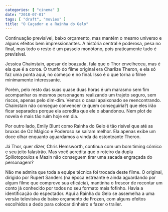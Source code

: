 ```yaml
---
categories: [ "cinema" ]
date: "2018-07-01"
tags: [ "draft", "movies" ]
title: "O Caçador e a Rainha do Gelo"
---
```

Continuação previsível, baixo orçamento, mas mantém o mesmo universo
e alguns efeitos bem impressionantes. A história central é poderosa,
pesa no final, mas todo o resto é um passeio monótono, pois praticamente
tudo é previsível.

Jessica Chainstain, apesar de boazuda, fala que o Thor envelheceu, mas
é ela que é a coroa. O trunfo do filme original era Charlize Theron,
e ela só faz uma ponta aqui, no começo e no final. Isso é o que torna
o filme minimamente interessante.

Porém, pelo resto das suas quase duas horas é um marasmo sem fim
acompanhar os mesmos personagens realizando um trajeto seguro, sem riscos,
apenas pelo dim-dim. Vemos o casal apaixonado se reencontrando. Chainstain
não consegue convencer (e quem conseguiria?) que eles irão ficar
separados porque ela acredita que ele o abandonou. Nem plot de novela
é mais tão ruim hoje em dia.

Por outro lado, Emily Blunt como Rainha do Gelo é tão risível que
até as bruxas de Oz Mágico e Poderoso se saíram melhor. Ela apenas
exibe um doce olhar enquanto aguardamos a vinda da estonteante Theron.

Já Thor, quer dizer, Chris Hemsworth, continua com um bom timing
cômico e seu jeito falastrão. Mas você acredita que o roteiro da
dupla Spiliotopoulos e Mazin não conseguem tirar uma sacada engraçada
do personagem?

Não me admira que toda a equipe técnica foi trocada deste filme. O
original, dirigido por Rupert Sanders (na época estreante e ainda
aguardando por algum filme que comprove sua eficácia), mantinha o
frescor de recontar um conto já conhecido por todos no seu formato mais
fofinho. Havia a identificação do espectador. Aqui a Rainha do Gelo
se assemelha a uma versão televisiva de baixo orçamento de Frozen, com
alguns efeitos escolhidos a dedo para colocar dinheiro e fazer o trailer.
